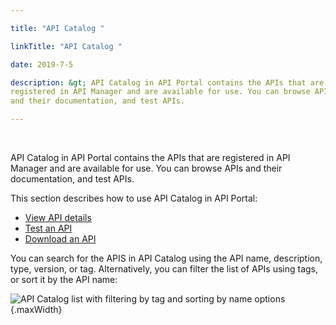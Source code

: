 ```yaml
---

title: "API Catalog "

linkTitle: "API Catalog "

date: 2019-7-5

description: &gt; API Catalog in API Portal contains the APIs that are
registered in API Manager and are available for use. You can browse APIs
and their documentation, and test APIs.

---
```


﻿

API Catalog in API Portal contains the APIs that are registered in API
Manager and are available for use. You can browse APIs and their
documentation, and test APIs.

This section describes how to use API Catalog in API Portal:

-   [View API details](APIcatalog_API_details.htm)
-   [Test an API](APIcatalog_test_API.htm)
-   [Download an API](APIcatalog_download_API.htm)

You can search for the APIS in API Catalog using the API name,
description, type, version, or tag. Alternatively, you can filter the
list of APIs using tags, or sort it by the API name:

![API Catalog list with filtering by tag and sorting by name
options](../Resources/Images/APIPortal/api_catalog_list.png){.maxWidth}
